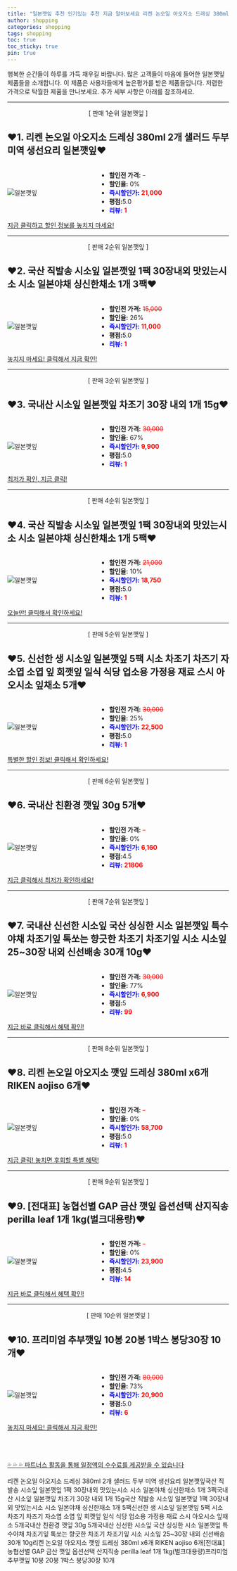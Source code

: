 ```yaml
---
title: "일본깻잎 추천 인기있는 추천 지금 알아보세요 리켄 논오일 아오지소 드레싱 380ml"
author: shopping
categories: shopping
tags: shopping
toc: true
toc_sticky: true
pin: true
---
```

행복한 순간들이 하루를 가득 채우길 바랍니다. 많은 고객들이 마음에 들어한 일본깻잎 제품들을 소개합니다. 이 제품은 사용자들에게 높은평가를 받은 제품들입니다. 저렴한 가격으로 탁월한 제품을 만나보세요. 추가 세부 사항은 아래를 참조하세요.

---
<p class="toplist" style="margin: 0 auto; display: block; width: fit-content;">[ 판매 1순위 일본깻잎 ]</p>

<h2><strong>❤️1. 리켄 논오일 아오지소 드레싱 380ml 2개 샐러드 두부 미역 생선요리 일본깻잎❤️</strong></h2>

<div style="display: flex; align-items: center;">
    <div style="flex: 0.4;">
        <img src="https://thumbnail6.coupangcdn.com/thumbnails/remote/230x230ex/image/vendor_inventory/fedc/3d03ea391ba1d9948bef78a335525320f6f581cd6d8252ed9ec676c832dd.jpg" alt="일본깻잎" style="max-width: 100%;">
    </div>
    <div style="flex: 0.6; margin-left: 10px;">
        <ul>
            <li><strong>할인전 가격:</strong> <del style="color: red;">-</del></li>
            <li><strong>할인율:</strong> 0%</li>
            <li><span style='color:blue'><strong>즉시할인가:</strong></span> <span style='color:red'><strong>21,000</strong></span></li>
            <li><strong>평점:</strong>5.0</li>
            <li><span style='color:blue'><strong>리뷰:</strong></span> <span style='color:red'><strong>1</strong></span></li>
        </ul>
    </div>
</div>
<div class="center">
    <a href="https://selin100587.github.io?lptag=AF9450613&subid=githubio&pageKey=7737928259&traceid=V0-153&itemId=20810760287&vendorItemId=87879602666" class="myButton">
        지금 클릭하고 할인 정보를 놓치지 마세요!
    </a>
</div>


---
<p class="toplist" style="margin: 0 auto; display: block; width: fit-content;">[ 판매 2순위 일본깻잎 ]</p>

<h2><strong>❤️2. 국산 직발송 시소잎 일본깻잎 1팩 30장내외 맛있는시소 시소 일본야채 싱신한채소 1개 3팩❤️</strong></h2>

<div style="display: flex; align-items: center;">
    <div style="flex: 0.4;">
        <img src="https://thumbnail8.coupangcdn.com/thumbnails/remote/230x230ex/image/vendor_inventory/1004/428b3da5309af88ef65f7ba20f27b174f749d019958e226ec480d5cb5a5c.png" alt="일본깻잎" style="max-width: 100%;">
    </div>
    <div style="flex: 0.6; margin-left: 10px;">
        <ul>
            <li><strong>할인전 가격:</strong> <del style="color: red;">15,000</del></li>
            <li><strong>할인율:</strong> 26%</li>
            <li><span style='color:blue'><strong>즉시할인가:</strong></span> <span style='color:red'><strong>11,000</strong></span></li>
            <li><strong>평점:</strong>5.0</li>
            <li><span style='color:blue'><strong>리뷰:</strong></span> <span style='color:red'><strong>1</strong></span></li>
        </ul>
    </div>
</div>
<div class="center">
    <a href="https://selin100587.github.io?lptag=AF9450613&subid=githubio&pageKey=7897026633&traceid=V0-153&itemId=21633470524&vendorItemId=88684405565" class="myButton">
        놓치지 마세요! 클릭해서 지금 확인!
    </a>
</div>


---
<p class="toplist" style="margin: 0 auto; display: block; width: fit-content;">[ 판매 3순위 일본깻잎 ]</p>

<h2><strong>❤️3. 국내산 시소잎 일본깻잎 차조기 30장 내외 1개 15g❤️</strong></h2>

<div style="display: flex; align-items: center;">
    <div style="flex: 0.4;">
        <img src="https://thumbnail7.coupangcdn.com/thumbnails/remote/230x230ex/image/vendor_inventory/80fa/dafdc79987cbb2046cbc3491ea64d5cb99b4e682a6248abb9818b6bc5eeb.png" alt="일본깻잎" style="max-width: 100%;">
    </div>
    <div style="flex: 0.6; margin-left: 10px;">
        <ul>
            <li><strong>할인전 가격:</strong> <del style="color: red;">30,000</del></li>
            <li><strong>할인율:</strong> 67%</li>
            <li><span style='color:blue'><strong>즉시할인가:</strong></span> <span style='color:red'><strong>9,900</strong></span></li>
            <li><strong>평점:</strong>5.0</li>
            <li><span style='color:blue'><strong>리뷰:</strong></span> <span style='color:red'><strong>1</strong></span></li>
        </ul>
    </div>
</div>
<div class="center">
    <a href="https://selin100587.github.io?lptag=AF9450613&subid=githubio&pageKey=7796941032&traceid=V0-153&itemId=23750653333&vendorItemId=87900613134" class="myButton">
        최저가 확인, 지금 클릭!
    </a>
</div>


---
<p class="toplist" style="margin: 0 auto; display: block; width: fit-content;">[ 판매 4순위 일본깻잎 ]</p>

<h2><strong>❤️4. 국산 직발송 시소잎 일본깻잎 1팩 30장내외 맛있는시소 시소 일본야채 싱신한채소 1개 5팩❤️</strong></h2>

<div style="display: flex; align-items: center;">
    <div style="flex: 0.4;">
        <img src="https://thumbnail8.coupangcdn.com/thumbnails/remote/230x230ex/image/vendor_inventory/1004/428b3da5309af88ef65f7ba20f27b174f749d019958e226ec480d5cb5a5c.png" alt="일본깻잎" style="max-width: 100%;">
    </div>
    <div style="flex: 0.6; margin-left: 10px;">
        <ul>
            <li><strong>할인전 가격:</strong> <del style="color: red;">21,000</del></li>
            <li><strong>할인율:</strong> 10%</li>
            <li><span style='color:blue'><strong>즉시할인가:</strong></span> <span style='color:red'><strong>18,750</strong></span></li>
            <li><strong>평점:</strong>5.0</li>
            <li><span style='color:blue'><strong>리뷰:</strong></span> <span style='color:red'><strong>1</strong></span></li>
        </ul>
    </div>
</div>
<div class="center">
    <a href="https://selin100587.github.io?lptag=AF9450613&subid=githubio&pageKey=7897026633&traceid=V0-153&itemId=21633470523&vendorItemId=88684405562" class="myButton">
        오늘만! 클릭해서 확인하세요!
    </a>
</div>


---
<p class="toplist" style="margin: 0 auto; display: block; width: fit-content;">[ 판매 5순위 일본깻잎 ]</p>

<h2><strong>❤️5. 신선한 생 시소잎 일본깻잎 5팩 시소 차조기 차즈기 자소엽 소엽 잎 회깻잎 일식 식당 업소용 가정용 재료 스시 아오시소 잎채소 5개❤️</strong></h2>

<div style="display: flex; align-items: center;">
    <div style="flex: 0.4;">
        <img src="https://thumbnail9.coupangcdn.com/thumbnails/remote/230x230ex/image/vendor_inventory/5c91/ffe451d7cba47a5a2d10f2a278cb98ce5cf4936893bfc5363ace71e63c06.jpg" alt="일본깻잎" style="max-width: 100%;">
    </div>
    <div style="flex: 0.6; margin-left: 10px;">
        <ul>
            <li><strong>할인전 가격:</strong> <del style="color: red;">30,000</del></li>
            <li><strong>할인율:</strong> 25%</li>
            <li><span style='color:blue'><strong>즉시할인가:</strong></span> <span style='color:red'><strong>22,500</strong></span></li>
            <li><strong>평점:</strong>5.0</li>
            <li><span style='color:blue'><strong>리뷰:</strong></span> <span style='color:red'><strong>1</strong></span></li>
        </ul>
    </div>
</div>
<div class="center">
    <a href="https://selin100587.github.io?lptag=AF9450613&subid=githubio&pageKey=7432311790&traceid=V0-153&itemId=19306208831&vendorItemId=86420554836" class="myButton">
        특별한 할인 정보! 클릭해서 확인하세요!
    </a>
</div>


---
<p class="toplist" style="margin: 0 auto; display: block; width: fit-content;">[ 판매 6순위 일본깻잎 ]</p>

<h2><strong>❤️6. 국내산 친환경 깻잎 30g 5개❤️</strong></h2>

<div style="display: flex; align-items: center;">
    <div style="flex: 0.4;">
        <img src="https://thumbnail10.coupangcdn.com/thumbnails/remote/230x230ex/image/retail/images/ce5d5ffe-8b53-4378-8438-27c31e8bc6531729660006342119541.png" alt="일본깻잎" style="max-width: 100%;">
    </div>
    <div style="flex: 0.6; margin-left: 10px;">
        <ul>
            <li><strong>할인전 가격:</strong> <del style="color: red;">-</del></li>
            <li><strong>할인율:</strong> 0%</li>
            <li><span style='color:blue'><strong>즉시할인가:</strong></span> <span style='color:red'><strong>6,160</strong></span></li>
            <li><strong>평점:</strong>4.5</li>
            <li><span style='color:blue'><strong>리뷰:</strong></span> <span style='color:red'><strong>21806</strong></span></li>
        </ul>
    </div>
</div>
<div class="center">
    <a href="https://selin100587.github.io?lptag=AF9450613&subid=githubio&pageKey=4618006349&traceid=V0-153&itemId=23156797929&vendorItemId=90189604916" class="myButton">
        지금 클릭해서 최저가 확인하세요!
    </a>
</div>


---
<p class="toplist" style="margin: 0 auto; display: block; width: fit-content;">[ 판매 7순위 일본깻잎 ]</p>

<h2><strong>❤️7. 국내산 신선한 시소잎 국산 싱싱한 시소 일본깻잎 특수야채 차조기잎 톡쏘는 향긋한 차조기 차조기잎 시소 시소잎 25~30장 내외 신선배송 30개 10g❤️</strong></h2>

<div style="display: flex; align-items: center;">
    <div style="flex: 0.4;">
        <img src="https://thumbnail10.coupangcdn.com/thumbnails/remote/230x230ex/image/vendor_inventory/3470/11a8099316bcc018b542c1233f68df998fffdbf9d7ff81e97a7786996170.png" alt="일본깻잎" style="max-width: 100%;">
    </div>
    <div style="flex: 0.6; margin-left: 10px;">
        <ul>
            <li><strong>할인전 가격:</strong> <del style="color: red;">30,000</del></li>
            <li><strong>할인율:</strong> 77%</li>
            <li><span style='color:blue'><strong>즉시할인가:</strong></span> <span style='color:red'><strong>6,900</strong></span></li>
            <li><strong>평점:</strong>5</li>
            <li><span style='color:blue'><strong>리뷰:</strong></span> <span style='color:red'><strong>99</strong></span></li>
        </ul>
    </div>
</div>
<div class="center">
    <a href="https://selin100587.github.io?lptag=AF9450613&subid=githubio&pageKey=8193075910&traceid=V0-153&itemId=23453831071&vendorItemId=90480584667" class="myButton">
        지금 바로 클릭해서 혜택 확인!
    </a>
</div>


---
<p class="toplist" style="margin: 0 auto; display: block; width: fit-content;">[ 판매 8순위 일본깻잎 ]</p>

<h2><strong>❤️8. 리켄 논오일 아오지소 깻잎 드레싱 380ml x6개 RIKEN aojiso 6개❤️</strong></h2>

<div style="display: flex; align-items: center;">
    <div style="flex: 0.4;">
        <img src="https://thumbnail10.coupangcdn.com/thumbnails/remote/230x230ex/image/vendor_inventory/a1f9/39e93f094474219691fa894afbe8ac96592ae970ebfb6b850e62ec677013.jpg" alt="일본깻잎" style="max-width: 100%;">
    </div>
    <div style="flex: 0.6; margin-left: 10px;">
        <ul>
            <li><strong>할인전 가격:</strong> <del style="color: red;">-</del></li>
            <li><strong>할인율:</strong> 0%</li>
            <li><span style='color:blue'><strong>즉시할인가:</strong></span> <span style='color:red'><strong>58,700</strong></span></li>
            <li><strong>평점:</strong>5.0</li>
            <li><span style='color:blue'><strong>리뷰:</strong></span> <span style='color:red'><strong>1</strong></span></li>
        </ul>
    </div>
</div>
<div class="center">
    <a href="https://selin100587.github.io?lptag=AF9450613&subid=githubio&pageKey=7737928259&traceid=V0-153&itemId=12460225417&vendorItemId=79729204842" class="myButton">
        지금 클릭! 놓치면 후회할 특별 혜택!
    </a>
</div>


---
<p class="toplist" style="margin: 0 auto; display: block; width: fit-content;">[ 판매 9순위 일본깻잎 ]</p>

<h2><strong>❤️9. [전대표] 농협선별 GAP 금산 깻잎 옵션선택 산지직송 perilla leaf 1개 1kg(벌크대용량)❤️</strong></h2>

<div style="display: flex; align-items: center;">
    <div style="flex: 0.4;">
        <img src="https://thumbnail8.coupangcdn.com/thumbnails/remote/230x230ex/image/vendor_inventory/ce97/e53cd71b47b5a09f9199431592b1b643e32cc91e498a0c4b18b656df3465.jpg" alt="일본깻잎" style="max-width: 100%;">
    </div>
    <div style="flex: 0.6; margin-left: 10px;">
        <ul>
            <li><strong>할인전 가격:</strong> <del style="color: red;">-</del></li>
            <li><strong>할인율:</strong> 0%</li>
            <li><span style='color:blue'><strong>즉시할인가:</strong></span> <span style='color:red'><strong>23,900</strong></span></li>
            <li><strong>평점:</strong>4.5</li>
            <li><span style='color:blue'><strong>리뷰:</strong></span> <span style='color:red'><strong>14</strong></span></li>
        </ul>
    </div>
</div>
<div class="center">
    <a href="https://selin100587.github.io?lptag=AF9450613&subid=githubio&pageKey=8180633585&traceid=V0-153&itemId=19989284996&vendorItemId=4783603243" class="myButton">
        지금 바로 클릭해서 혜택 확인!
    </a>
</div>


---
<p class="toplist" style="margin: 0 auto; display: block; width: fit-content;">[ 판매 10순위 일본깻잎 ]</p>

<h2><strong>❤️10. 프리미엄 추부깻잎 10봉 20봉 1박스 봉당30장 10개❤️</strong></h2>

<div style="display: flex; align-items: center;">
    <div style="flex: 0.4;">
        <img src="https://thumbnail9.coupangcdn.com/thumbnails/remote/230x230ex/image/vendor_inventory/842a/b87ddde3cceff6d6100881a5afea6e662fb80e0c293d254f705ccbbc6562.png" alt="일본깻잎" style="max-width: 100%;">
    </div>
    <div style="flex: 0.6; margin-left: 10px;">
        <ul>
            <li><strong>할인전 가격:</strong> <del style="color: red;">80,000</del></li>
            <li><strong>할인율:</strong> 73%</li>
            <li><span style='color:blue'><strong>즉시할인가:</strong></span> <span style='color:red'><strong>20,900</strong></span></li>
            <li><strong>평점:</strong>5.0</li>
            <li><span style='color:blue'><strong>리뷰:</strong></span> <span style='color:red'><strong>6</strong></span></li>
        </ul>
    </div>
</div>
<div class="center">
    <a href="https://selin100587.github.io?lptag=AF9450613&subid=githubio&pageKey=7535349449&traceid=V0-153&itemId=19795847874&vendorItemId=86898316867" class="myButton">
        놓치지 마세요! 클릭해서 지금 확인!
    </a>
</div>

<br><br><br>[💦 💦 💦 파트너스 활동을 통해 일정액의 수수료를 제공받을 수 있습니다](https://link.coupang.com/a/bcpT2c)<br><br>리켄 논오일 아오지소 드레싱 380ml 2개 샐러드 두부 미역 생선요리 일본깻잎국산 직발송 시소잎 일본깻잎 1팩 30장내외 맛있는시소 시소 일본야채 싱신한채소 1개 3팩국내산 시소잎 일본깻잎 차조기 30장 내외 1개 15g국산 직발송 시소잎 일본깻잎 1팩 30장내외 맛있는시소 시소 일본야채 싱신한채소 1개 5팩신선한 생 시소잎 일본깻잎 5팩 시소 차조기 차즈기 자소엽 소엽 잎 회깻잎 일식 식당 업소용 가정용 재료 스시 아오시소 잎채소 5개국내산 친환경 깻잎 30g 5개국내산 신선한 시소잎 국산 싱싱한 시소 일본깻잎 특수야채 차조기잎 톡쏘는 향긋한 차조기 차조기잎 시소 시소잎 25~30장 내외 신선배송 30개 10g리켄 논오일 아오지소 깻잎 드레싱 380ml x6개 RIKEN aojiso 6개[전대표] 농협선별 GAP 금산 깻잎 옵션선택 산지직송 perilla leaf 1개 1kg(벌크대용량)프리미엄 추부깻잎 10봉 20봉 1박스 봉당30장 10개